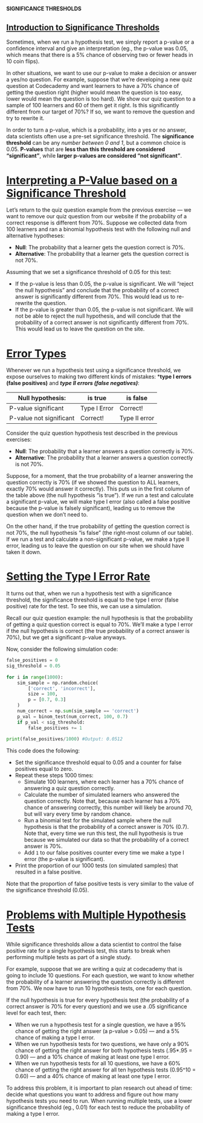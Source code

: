#### SIGNIFICANCE THRESHOLDS

## [Introduction to Significance Thresholds](https://www.codecademy.com/courses/hypothesis-testing-python/lessons/significance-thresholds/exercises/introduction-to-significance-thresholds)

Sometimes, when we run a hypothesis test, we simply report a p-value or a confidence interval and give an interpretation 
(eg., the p-value was 0.05, which means that there is a 5% chance of observing two or fewer heads in 10 coin flips).

In other situations, we want to use our p-value to make a decision or answer a yes/no question. 
For example, suppose that we’re developing a new quiz question at Codecademy and want learners to have a 70% chance of getting the question right 
(higher would mean the question is too easy, lower would mean the question is too hard). 
We show our quiz question to a sample of 100 learners and 60 of them get it right. 
Is this significantly different from our target of 70%? 
If so, we want to remove the question and try to rewrite it.

In order to turn a p-value, which is a probability, into a yes or no answer, data scientists often use a pre-set significance threshold. 
The **significance threshold** can be any *number between 0 and 1*, but a common choice is 0.05. **P-values** that are **less than this threshold are considered “significant”**, while **larger p-values are considered “not significant”**.

# [Interpreting a P-Value based on a Significance Threshold](https://www.codecademy.com/courses/hypothesis-testing-python/lessons/significance-thresholds/exercises/interpreting-a-p-value-based-on-a-significance-threshold)

Let’s return to the quiz question example from the previous exercise 
— we want to remove our quiz question from our website if the probability of a correct response is different from 70%. 
Suppose we collected data from 100 learners and ran a binomial hypothesis test with the following null and alternative hypotheses:
* **Null**: The probability that a learner gets the question correct is 70%.
* **Alternative**: The probability that a learner gets the question correct is not 70%.

Assuming that we set a significance threshold of 0.05 for this test:
* If the p-value is less than 0.05, the p-value is significant. 
We will “reject the null hypothesis” and conclude that the probability of a correct answer is significantly different from 70%. 
This would lead us to re-rewrite the question.
* If the p-value is greater than 0.05, the p-value is not significant. 
We will not be able to reject the null hypothesis, and will conclude that the probability of a correct answer is not significantly different from 70%. 
This would lead us to leave the question on the site.

# [Error Types](https://www.codecademy.com/courses/hypothesis-testing-python/lessons/significance-thresholds/exercises/error-types)

Whenever we run a hypothesis test using a significance threshold, we expose ourselves to making two different kinds of mistakes: 
***type I errors (false positives)** and ***type II errors (false negatives)***:

| Null hypothesis: |	is true |	is false
| --- | --- | ---
| P-value significant |	Type I Error |	Correct!
| P-value not significant |	Correct! |	Type II error

Consider the quiz question hypothesis test described in the previous exercises:
* **Null**: The probability that a learner answers a question correctly is 70%.
* **Alternative**: The probability that a learner answers a question correctly is not 70%.

Suppose, for a moment, that the true probability of a learner answering the question correctly is 70% 
(if we showed the question to ALL learners, exactly 70% would answer it correctly). 
This puts us in the first column of the table above (the null hypothesis “is true”). 
If we run a test and calculate a significant p-value, we will make type I error 
(also called a false positive because the p-value is falsely significant), leading us to remove the question when we don’t need to.

On the other hand, if the true probability of getting the question correct is not 70%, the null hypothesis “is false” 
(the right-most column of our table). 
If we run a test and calculate a non-significant p-value, we make a type II error, leading us to leave the question on our site when we should have taken it down.

# [Setting the Type I Error Rate](https://www.codecademy.com/courses/hypothesis-testing-python/lessons/significance-thresholds/exercises/setting-the-type-i-error-rate)

It turns out that, when we run a hypothesis test with a significance threshold, the significance threshold is equal to the type I error (false positive) rate for the test. 
To see this, we can use a simulation.

Recall our quiz question example: the null hypothesis is that the probability of getting a quiz question correct is equal to 70%. 
We’ll make a type I error if the null hypothesis is correct (the true probability of a correct answer is 70%), but we get a significant p-value anyways.

Now, consider the following simulation code:
```python
false_positives = 0
sig_threshold = 0.05
 
for i in range(1000):
    sim_sample = np.random.choice(
        ['correct', 'incorrect'], 
        size = 100, 
        p = [0.7, 0.3]
    )
    num_correct = np.sum(sim_sample == 'correct')
    p_val = binom_test(num_correct, 100, 0.7)
    if p_val < sig_threshold:
        false_positives += 1
 
print(false_positives/1000) #Output: 0.0512
```
This code does the following:
* Set the significance threshold equal to 0.05 and a counter for false positives equal to zero.
* Repeat these steps 1000 times:
    * Simulate 100 learners, where each learner has a 70% chance of answering a quiz question correctly.
    * Calculate the number of simulated learners who answered the question correctly. 
    Note that, because each learner has a 70% chance of answering correctly, this number will likely be around 70, but will vary every time by random chance.
    * Run a binomial test for the simulated sample where the null hypothesis is that the probability of a correct answer is 70% (0.7). 
    Note that, every time we run this test, the null hypothesis is true because we simulated our data so that the probability of a correct answer is 70%.
    * Add `1` to our false positives counter every time we make a type I error (the p-value is significant).
* Print the proportion of our 1000 tests (on simulated samples) that resulted in a false positive.

Note that the proportion of false positive tests is very similar to the value of the significance threshold (0.05).

# [Problems with Multiple Hypothesis Tests](https://www.codecademy.com/courses/hypothesis-testing-python/lessons/significance-thresholds/exercises/problems-with-multiple-hypothesis-tests)

While significance thresholds allow a data scientist to control the false positive rate for a single hypothesis test, 
this starts to break when performing multiple tests as part of a single study.

For example, suppose that we are writing a quiz at codecademy that is going to include 10 questions. 
For each question, we want to know whether the probability of a learner answering the question correctly is different from 70%. 
We now have to run 10 hypothesis tests, one for each question.

If the null hypothesis is true for every hypothesis test 
(the probability of a correct answer is 70% for every question) and we use a .05 significance level for each test, then:
* When we run a hypothesis test for a single question, we have a 95% chance of getting the right answer 
(a p-value > 0.05) — and a 5% chance of making a type I error.
* When we run hypothesis tests for two questions, we have only a 90% chance of getting the right answer for both hypothesis tests 
(.95*.95 = 0.90) — and a 10% chance of making at least one type I error.
* When we run hypothesis tests for all 10 questions, we have a 60% chance of getting the right answer for all ten hypothesis tests 
(0.95^10 = 0.60) — and a 40% chance of making at least one type I error.

To address this problem, it is important to plan research out ahead of time: 
decide what questions you want to address and figure out how many hypothesis tests you need to run. 
When running multiple tests, use a lower significance threshold (eg., 0.01) for each test to reduce the probability of making a type I error.









